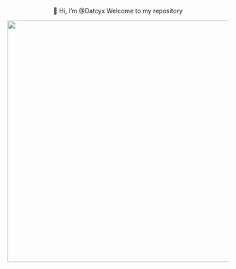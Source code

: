 <p align="center" color="red">👋 Hi, I’m @Datcyx
Welcome to my repository</p>
<p align="center">
  <img src="https://c.tenor.com/Bm8rhOn5xkMAAAAC/keepmovingforward-robot.gif" width="550">
 
</p>
